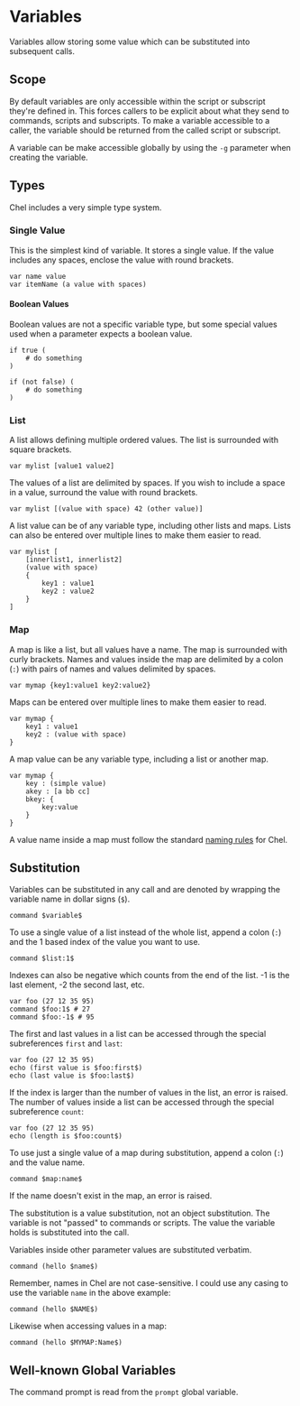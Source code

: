 # Variables #

Variables allow storing some value which can be substituted into subsequent calls.

## Scope ##

By default variables are only accessible within the script or subscript they're defined in. This forces callers to be explicit about what they send to commands, scripts and subscripts. To make a variable accessible to a caller, the variable should be returned from the called script or subscript.

A variable can be make accessible globally by using the `-g` parameter when creating the variable.

## Types ##

Chel includes a very simple type system.

### Single Value ###

This is the simplest kind of variable. It stores a single value. If the value includes any spaces, enclose the value with round brackets.

    var name value
    var itemName (a value with spaces)

#### Boolean Values ####

Boolean values are not a specific variable type, but some special values used when a parameter expects a boolean value.

    if true (
        # do something
    )

    if (not false) (
        # do something
    )

### List ###

A list allows defining multiple ordered values. The list is surrounded with square brackets.

    var mylist [value1 value2]

The values of a list are delimited by spaces. If you wish to include a space in a value, surround the value with round brackets.

    var mylist [(value with space) 42 (other value)]

A list value can be of any variable type, including other lists and maps. Lists can also be entered over multiple lines to make them easier to read.

    var mylist [
        [innerlist1, innerlist2]
        (value with space)
        {
            key1 : value1
            key2 : value2
        }
    ]

### Map ###

A map is like a list, but all values have a name. The map is surrounded with curly brackets. Names and values inside the map are delimited by a colon (`:`) with pairs of names and values delimited by spaces.

    var mymap {key1:value1 key2:value2}

Maps can be entered over multiple lines to make them easier to read.

    var mymap {
        key1 : value1
        key2 : (value with space)
    }

A map value can be any variable type, including a list or another map.

    var mymap {
        key : (simple value)
        akey : [a bb cc]
        bkey: {
            key:value
        }
    }

A value name inside a map must follow the standard [naming rules](naming-rules.md) for Chel.

## Substitution ##

Variables can be substituted in any call and are denoted by wrapping the variable name in dollar signs (`$`).

    command $variable$

To use a single value of a list instead of the whole list, append a colon (`:`) and the 1 based index of the value you want to use.

    command $list:1$

Indexes can also be negative which counts from the end of the list. -1 is the last element, -2 the second last, etc.

    var foo (27 12 35 95)
    command $foo:1$ # 27
    command $foo:-1$ # 95

The first and last values in a list can be accessed through the special subreferences `first` and `last`:

    var foo (27 12 35 95)
    echo (first value is $foo:first$)
    echo (last value is $foo:last$)

If the index is larger than the number of values in the list, an error is raised. The number of values inside a list can be accessed through the special subreference `count`:

    var foo (27 12 35 95)
    echo (length is $foo:count$)

To use just a single value of a map during substitution, append a colon (`:`) and the value name.

    command $map:name$

If the name doesn't exist in the map, an error is raised.

The substitution is a value substitution, not an object substitution. The variable is not "passed" to commands or scripts. The value the variable holds is substituted into the call.

Variables inside other parameter values are substituted verbatim.

    command (hello $name$)

Remember, names in Chel are not case-sensitive. I could use any casing to use the variable `name` in the above example:

    command (hello $NAME$)

Likewise when accessing values in a map:

    command (hello $MYMAP:Name$)

## Well-known Global Variables ##

The command prompt is read from the `prompt` global variable.
